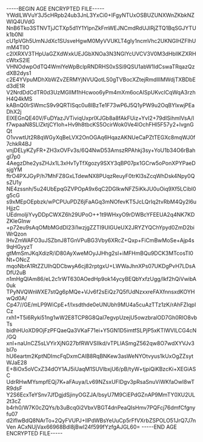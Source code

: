 -----BEGIN AGE ENCRYPTED FILE-----
YWdlLWVuY3J5cHRpb24ub3JnL3YxCi0+IFgyNTUxOSBUZUNXWnZKbkNZWlQ4UVdG
NnB6Tko3STNVTjJCTXp5d1Y1YlpnZkFmWEJNCmdRdUJlRjZTQ1BqSGJYTUk1b0NI
cU1pVGh5UmNJdXc1SUsveHgwM0MyVVUKLT4gIy1ncmVhc2UKNGlHZFlhUmM4TllO
c2lXRXV3THpUaGZXdWxkUEJGbXNOa3N3NGlYcUVCV3V0M3dHbllKZXRHcWtxS2lE
VHNOdwpOdTQ4WmlYeWpBclpRNDRHS0xSSi9QSU1abW1ldCswaTRqazQzdXB2dys1
c2E4YVpuMDhXbWZvZERMYjNVUQotLS0gTVBocXZtejRmdllIMWdjTXBDbEd3dE1R
V2NrdDdCdTR0d3UzMGllM1hHcwoo6yPm4mXm6ocAISpUKvclCqWqA3rzhH4Q4kMS
kABnQ0lrSWmcS9v9QRTISqc0u8IBzTe1F73wP6J5Q1yPW9u2OqBYlxwjPEaDhX2j
ElXEGnQE40V/FuDYazJVTiviqUxprlXJGb8a8fAkFUiz+YvI2+79dISihmIVsA/l
f7wpaaN8SLlZktjCYIoh+Hv9h8tbcKS5OcirWok0Ve4lOchFHl5F57y2+lvgnGQt
O1vvwtUt2R8qWGyXqBeLVX2OnOGAq6HqazAKNUeCaPZtTEGXc8mqWJ0f7chkR4BJ
vnjDELyKZyFR+ZH3xOVFv3s/6Q4NwD53AmszRPAhkj3sy+YoU1b34O6rBahgI7p0
4AegzDhe2ysZHJx1L3xHvTyTfXgozy9SXY3qBP07px1GCrw5oPonXPYPaeDsjgYM
ftrO4PXJGyP/h7MhFZ8GxLTdewNX8PUqzReuyF0trKl3sZcqWhDsk4Npy0QsZU1y
NE4zssnh/5u24UbEpqGZVPOpA9x6qC2DGIkwNFZ5iKkJU0uOiq9Xf5LCibI0g5cG
s9xMEpOEpbzk/wPCPUuPDZ6jFaAGq3mNOfevKT5JcLQrIq2tvRbM4Qy2l6uHjjzC
UEdmoljiYvyDDpCWXZ6h29UPoO++1t9WHxyO9rDWBcYFEEUA2q4NK7KDZKleGInw
+p72eu9sAqOMbMGdDI23i1wzjgZZTI9UlGUeUX2JRYZYQChYpyd0ZmD2biWrQzon
lHvZmWAFO3uJSZbnJ8TGnVPuBG3Vby6XRcZ+Qxp+FiCmBwMoSe+Ajp4s9qHGyyzT
gtMmSmJKqXdizR/iD80AyXweMOyJJHhg2sl+iMFHmBQu9DCK3MTcosTI0Nt+ONcZ
mqoNbrA1RtZZUIhQDCbwyA6cj82rptgxU+LWWaJhnXPs07UKDgPvH7LDsADfU2uB
n1mHgQlAm86/eL2c1rWT630AOedHp9ok14ycyBEQbYxfzUgg/Ikf2hQiVwibA0uk
TPyNVQWnWXE7stQg6pMQe+VJv6f2sEiQz7Q5fUdNzxxreFAXfnnsxdKOYHwQd0A/
Cp47//GE/mLP9WiCpE+f/lxsdthde0eUNUbh9MU4a5cuAzTTz1zK/rAhFZIqplCz
rxh1+T5i6Ryki51ng1wW2E8TCP8G8QaI7egvpUzejU5owzbralOD7Gh0RIO8vbTs
bidhHUoXD9OjFzPFQaeQa3VKaF71ei+Y5GN1D5imtfSLPjP5xKTlWVlLCG4cN/GQ
xnI+naUnCZ5sLVYirXjNG27bfRWVSIlkd/vTPLIASmgZ562qw8O7wdXYVJv3bl7o
hU6eartm2KptNDImcFqDxmCAlB8RqBNKew3asWeNYOtvyus1kUxOgZZsytWJaE28
E+8iOx5oVCxZ34dOY1AJ5iUaqM1SUVlbxjU6/pB/tyW+tjpiQiKBzcKi+XEGiASC
UdrRHwMYsmpfEQj7K+aFAuya/Lv69NZsxUFlDgv3pRsaSnuViWKfaOwI8wTR9dsF
Y2S6EcxTeYSnv7JfDgjdSjinyOGZJA/bsyU7M9CiEPdGZnAP9MmTY0XU2UL2t3cZ
b4rh0/W7K0cZQYs/b3uBcq0i2VbxVBGT4dnPeaQIsHmv7PQFcj76dmfCfgnyfu07
d2ifIwBdQ8NArTo+2QyFVUPJ+IlPdWBsYeUuCp5rFfVXrbZSPOLO51JrQ7J7nVen
ACxNUjVax66968Bdl8jBwI24f599fYzfgAJGL60=
-----END AGE ENCRYPTED FILE-----

